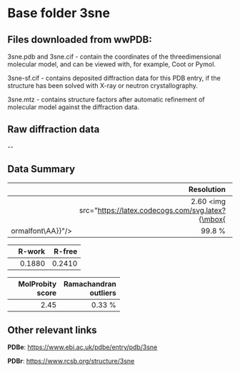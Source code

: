 # Base folder 3sne

## Files downloaded from wwPDB:

3sne.pdb and 3sne.cif - contain the coordinates of the threedimensional molecular model, and can be viewed with, for example, Coot or Pymol.

3sne-sf.cif - contains deposited diffraction data for this PDB entry, if the structure has been solved with X-ray or neutron crystallography.

3sne.mtz - contains structure factors after automatic refinement of molecular model against the diffraction data.

## Raw diffraction data

--<br> 

## Data Summary
|   | Resolution | Completeness| I/sigma |
|---|-------------:|----------------:|--------------:|
|   |2.60 <img src="https://latex.codecogs.com/svg.latex?{\mbox{
ormalfont\AA}}"/>|99.8  %|<img width=50/>NULL |

|   | **R-work**| **R-free**   
|---|-------------:|----------------:|           
||0.1880|0.2410|

|   |**MolProbity<br>score**| **Ramachandran<br>outliers** 
|---|-------------:|----------------:|
||2.45|0.33 %|

## Other relevant links 
**PDBe**:  https://www.ebi.ac.uk/pdbe/entry/pdb/3sne
 
**PDBr**: https://www.rcsb.org/structure/3sne 

